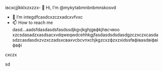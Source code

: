 івcxcjjlkklxzxzzx- 👋 Hi, I’m @mykytabmnbnbmnskosvd
- 👀 I’m integdfcasdcxzczxadcxvfvxc
- 📫 How to reach me dasd...aadsfdasdasdsfаsdssdjkgvjkghjgвфkjhвсчяoo
xzcsdasadzxasdsacxvdqweqwdcehhkgjfasdasdsdsdasdgzczxczxcasdasdzcasdasdxzvzxczadsxcваxvcbcvпxchjkgzcxzфzxzxіdssfвфівasdвіфвіфвфі
<!---sasdsfgccsadsazxcdashfgasdcbasxcvячссsdasadsdxdaszxccvcsсфіcxвфвіфячсadasd
mykytasko/mykytasko is a ячсч✨ special zcxczx✨ repaository becaudasse its `READMfdgd` (thdsis file) appears on yoаіваіваіваur GitHub profile.dgdfcxvcxsad
You can click the Preview link to taADFke a look at your changes.
--->cxczx
sd
